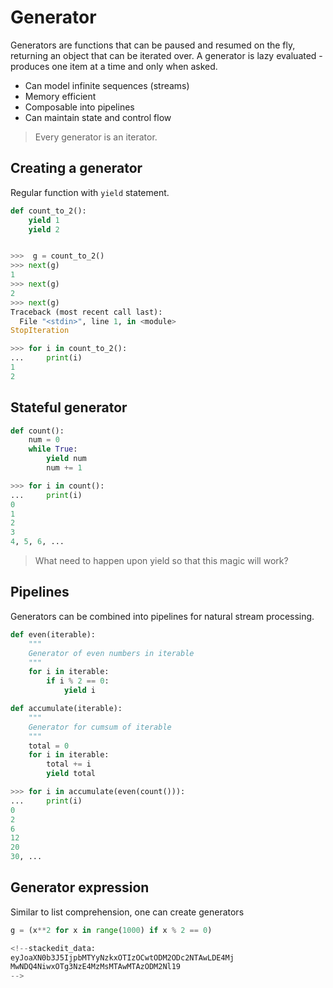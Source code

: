 # Generator
Generators are functions that can be paused and resumed on the fly, returning an object that can be iterated over.
A generator is lazy evaluated - produces one item at a time and only when asked.

 - Can model infinite sequences (streams)
 - Memory efficient
 - Composable into pipelines
 - Can maintain state and control flow

> Every generator is an iterator.

## Creating a generator
Regular function with ```yield``` statement.
```python
def count_to_2():
	yield 1
	yield 2
```
```python

>>>  g = count_to_2()
>>> next(g)
1
>>> next(g)
2
>>> next(g)
Traceback (most recent call last):
  File "<stdin>", line 1, in <module>
StopIteration
```
```python
>>> for i in count_to_2():
... 	print(i)
1
2
```
## Stateful generator
```python
def count():
	num = 0
	while True:
		yield num
		num += 1
```
```python
>>> for i in count():
... 	print(i)
0
1
2
3
4, 5, 6, ...
```
> What need to happen upon yield so that this magic will work?
>
## Pipelines
Generators can be combined into pipelines for natural stream processing.
```python
def even(iterable):
	"""
	Generator of even numbers in iterable
	"""
	for i in iterable:
		if i % 2 == 0:
			yield i
```
```python
def accumulate(iterable):
	"""
	Generator for cumsum of iterable
	"""
	total = 0
	for i in iterable:
		total += i
		yield total
```
```python
>>> for i in accumulate(even(count())):
... 	print(i)
0
2
6
12
20
30, ...
```
## Generator expression
Similar to list comprehension, one can create generators
```python
g = (x**2 for x in range(1000) if x % 2 == 0)

<!--stackedit_data:
eyJoaXN0b3J5IjpbMTYyNzkxOTIzOCwtODM2ODc2NTAwLDE4Mj
MwNDQ4NiwxOTg3NzE4MzMsMTAwMTAzODM2Nl19
-->